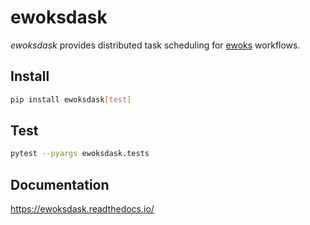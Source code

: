 # ewoksdask

*ewoksdask* provides distributed task scheduling for [ewoks](https://ewoks.readthedocs.io/) workflows.

## Install

```bash
pip install ewoksdask[test]
```

## Test

```bash
pytest --pyargs ewoksdask.tests
```

## Documentation

https://ewoksdask.readthedocs.io/

